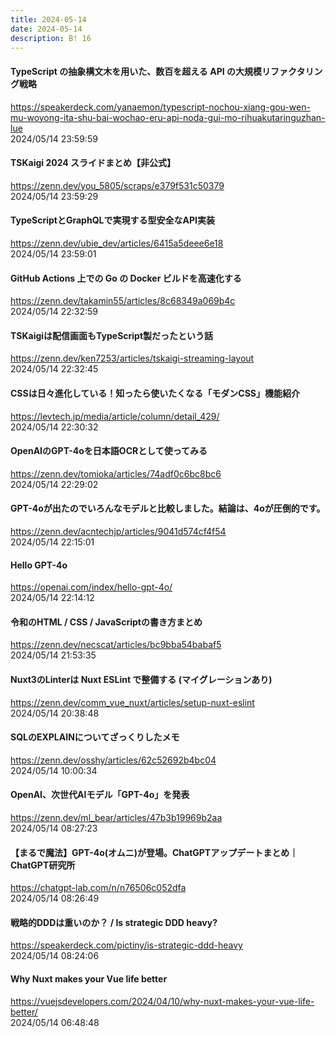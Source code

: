 ```yaml
---
title: 2024-05-14
date: 2024-05-14
description: B! 16
---
```


#### TypeScript の抽象構文木を用いた、数百を超える API の大規模リファクタリング戦略
https://speakerdeck.com/yanaemon/typescript-nochou-xiang-gou-wen-mu-woyong-ita-shu-bai-wochao-eru-api-noda-gui-mo-rihuakutaringuzhan-lue<br>
2024/05/14 23:59:59<br>


#### TSKaigi 2024 スライドまとめ【非公式】
https://zenn.dev/you_5805/scraps/e379f531c50379<br>
2024/05/14 23:59:29<br>


#### TypeScriptとGraphQLで実現する型安全なAPI実装
https://zenn.dev/ubie_dev/articles/6415a5deee6e18<br>
2024/05/14 23:59:01<br>


#### GitHub Actions 上での Go の Docker ビルドを高速化する
https://zenn.dev/takamin55/articles/8c68349a069b4c<br>
2024/05/14 22:32:59<br>


#### TSKaigiは配信画面もTypeScript製だったという話
https://zenn.dev/ken7253/articles/tskaigi-streaming-layout<br>
2024/05/14 22:32:45<br>


#### CSSは日々進化している！知ったら使いたくなる「モダンCSS」機能紹介
https://levtech.jp/media/article/column/detail_429/<br>
2024/05/14 22:30:32<br>


#### OpenAIのGPT-4oを日本語OCRとして使ってみる
https://zenn.dev/tomioka/articles/74adf0c6bc8bc6<br>
2024/05/14 22:29:02<br>


#### GPT-4oが出たのでいろんなモデルと比較しました。結論は、4oが圧倒的です。
https://zenn.dev/acntechjp/articles/9041d574cf4f54<br>
2024/05/14 22:15:01<br>


#### Hello GPT-4o
https://openai.com/index/hello-gpt-4o/<br>
2024/05/14 22:14:12<br>


#### 令和のHTML / CSS / JavaScriptの書き方まとめ
https://zenn.dev/necscat/articles/bc9bba54babaf5<br>
2024/05/14 21:53:35<br>


#### Nuxt3のLinterは Nuxt ESLint で整備する (マイグレーションあり)
https://zenn.dev/comm_vue_nuxt/articles/setup-nuxt-eslint<br>
2024/05/14 20:38:48<br>


#### SQLのEXPLAINについてざっくりしたメモ
https://zenn.dev/osshy/articles/62c52692b4bc04<br>
2024/05/14 10:00:34<br>


#### OpenAI、次世代AIモデル「GPT-4o」を発表
https://zenn.dev/ml_bear/articles/47b3b19969b2aa<br>
2024/05/14 08:27:23<br>


#### 【まるで魔法】GPT-4o(オムニ)が登場。ChatGPTアップデートまとめ｜ChatGPT研究所
https://chatgpt-lab.com/n/n76506c052dfa<br>
2024/05/14 08:26:49<br>


#### 戦略的DDDは重いのか？ / Is strategic DDD heavy?
https://speakerdeck.com/pictiny/is-strategic-ddd-heavy<br>
2024/05/14 08:24:06<br>


#### Why Nuxt makes your Vue life better
https://vuejsdevelopers.com/2024/04/10/why-nuxt-makes-your-vue-life-better/<br>
2024/05/14 06:48:48<br>


